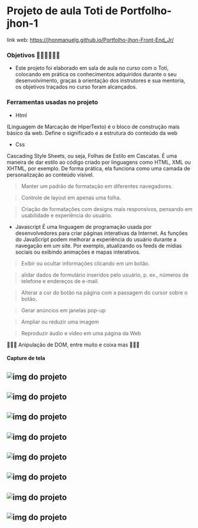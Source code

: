 ﻿# Projeto de aula Toti de Portfolho-jhon-1
link web:  https://jhonmanuelg.github.io/Portfolho-jhon-Front-End_Jr/
 
 ### Objetivos 🧑‍🎓🧑‍🎓🧑‍🎓
 * Este projeto foi elaborado em sala de aula no curso com o Toti, colocando em prática os conhecimentos adquiridos durante o seu desenvolvimento, graças à orientação dos instrutores e sua mentoria, os objetivos traçados no curso foram alcançados.
 ### Ferramentas usadas no projeto
 *  Html 

 (Linguagem de Marcação de HiperTexto) é o bloco de construção mais básico da web. Define o significado e a estrutura do conteúdo da web

 *  Css 

 Cascading Style Sheets, ou seja, Folhas de Estilo em Cascatas. É uma maneira de dar estilo ao código criado por linguagens como HTML, XML ou XHTML, por exemplo. De forma prática, ela funciona como uma camada de personalização ao conteúdo visível.

 > Manter um padrão de formatação em diferentes navegadores.

 > Controle de layout em apenas uma folha.

 > Criação de formatações com designs mais responsivos, pensando em usabilidade e experiência do usuário.
 * Javascript
 É uma linguagem de programação usada por desenvolvedores para criar páginas interativas da Internet. As funções do JavaScript podem melhorar a experiência do usuário durante a navegação em um site. Por exemplo, atualizando os feeds de mídias sociais ou exibindo animações e mapas interativos.
 > Exibir ou ocultar informações clicando em um botão.

 >alidar dados de formulário inseridos pelo usuário, p. ex., números de telefone e endereços de e-mail.

 > Alterar a cor do botão na página com a passagem do cursor sobre o botão.
 
> Gerar anúncios em janelas pop-up

> Ampliar ou reduzir uma imagem

> Reproduzir áudio e vídeo em uma página da Web

🥰🥰🥰 Anipulação de DOM, entre muito e coixa mas 🥰🥰🥰
 #### Capture de tela 
 ![img do projeto](img/Captura%20de%20tela%201.png)
 ----
 ![img do projeto](img/Captura%20de%20tela%202.png)
 ----
![img do projeto](img/Captura%20de%20tela%203.png)
 ----
 ![img do projeto](img/table%201.png)
 ----
 
 ![img do projeto](img/mini%20table.png)
 ----
 ![img do projeto](img/table%202.png)
 ----
![img do projeto](img/table%20duo.png)
 ----
 
 ![img do projeto](img/Neste%20hub.png)
 ----
